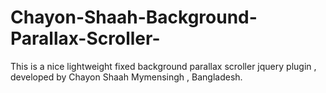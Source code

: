 # Chayon-Shaah-Background-Parallax-Scroller-
This is a nice lightweight fixed background parallax scroller jquery plugin , developed by Chayon Shaah Mymensingh , Bangladesh.
